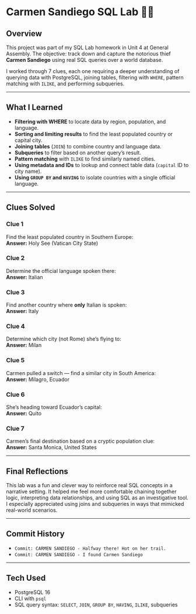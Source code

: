 # Carmen Sandiego SQL Lab 🕵️‍♀️

## Overview

This project was part of my SQL Lab homework in Unit 4 at General Assembly. The objective: track down and capture the notorious thief **Carmen Sandiego** using real SQL queries over a world database.

I worked through 7 clues, each one requiring a deeper understanding of querying data with PostgreSQL, joining tables, filtering with `WHERE`, pattern matching with `ILIKE`, and performing subqueries.

---

## What I Learned

- **Filtering with WHERE** to locate data by region, population, and language.
- **Sorting and limiting results** to find the least populated country or capital city.
- **Joining tables** (`JOIN`) to combine country and language data.
- **Subqueries** to filter based on another query’s result.
- **Pattern matching** with `ILIKE` to find similarly named cities.
- **Using metadata and IDs** to lookup and connect table data (`capital` ID to city name).
- **Using `GROUP BY` and `HAVING`** to isolate countries with a single official language.

---

## Clues Solved

###  Clue 1
Find the least populated country in Southern Europe:  
**Answer:** Holy See (Vatican City State)

###  Clue 2
Determine the official language spoken there:  
**Answer:** Italian

###  Clue 3
Find another country where **only** Italian is spoken:  
**Answer:** Italy

###  Clue 4
Determine which city (not Rome) she’s flying to:  
**Answer:** Milan

###  Clue 5
Carmen pulled a switch — find a similar city in South America:  
**Answer:** Milagro, Ecuador

###  Clue 6
She’s heading toward Ecuador’s capital:  
**Answer:** Quito

###  Clue 7
Carmen’s final destination based on a cryptic population clue:  
**Answer:** Santa Monica, United States

---

## Final Reflections

This lab was a fun and clever way to reinforce real SQL concepts in a narrative setting. It helped me feel more comfortable chaining together logic, interpreting data relationships, and using SQL as an investigative tool. I especially appreciated using joins and subqueries in ways that mimicked real-world scenarios.

---

## Commit History

-  `Commit: CARMEN SANDIEGO - Halfway there! Hot on her trail.`
-  `Commit: CARMEN SANDIEGO - I found Carmen Sandiego`

---

## Tech Used

- PostgreSQL 16
- CLI with `psql`
- SQL query syntax: `SELECT`, `JOIN`, `GROUP BY`, `HAVING`, `ILIKE`, subqueries

